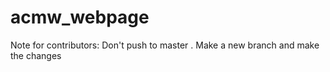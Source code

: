# acmw_webpage

Note for contributors:
Don't push to master . Make a new branch and make the changes
